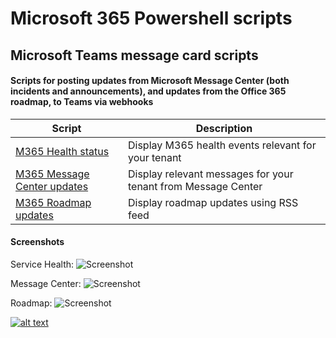 # Microsoft 365 Powershell scripts

## Microsoft Teams message card scripts ##

#### Scripts for posting updates from Microsoft Message Center (both incidents and announcements), and updates from the Office 365 roadmap, to Teams via webhooks ####

  | Script                                                       | Description                                                  |
  | ------------------------------------------------------------ | ------------------------------------------------------------ |
  | [M365 Health status](https://github.com/einast/PS_M365_scripts/blob/master/M365HealthStatus.ps1) | Display M365 health events relevant for your tenant          |
  | [M365 Message Center updates](https://github.com/einast/PS_M365_scripts/blob/master/M365MessageCenterUpdates.v2.ps1) | Display relevant messages for your tenant from Message Center |
  | [M365 Roadmap updates](https://github.com/einast/PS_M365_scripts/blob/master/M365RoadmapUpdates.ps1) | Display roadmap updates using RSS feed                            |

#### Screenshots ####

Service Health:
![Screenshot](https://github.com/einast/PS_M365_scripts/blob/master/O365ServiceHealth3.PNG)

Message Center:
![Screenshot](https://github.com/einast/PS_M365_scripts/blob/master/M365MessageCenter2.PNG)

Roadmap:
![Screenshot](https://github.com/einast/PS_M365_scripts/blob/master/TeamsRoadmapWebHook3.PNG)

[![alt text][1.1]][1]

[1.1]: https://github.com/einast/PS_M365_scripts/blob/master/sc%2Blinkedin-131965017554733397_48.png

[1]: https://www.linkedin.com/in/easting/
